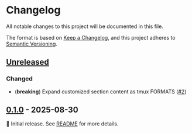 # Changelog

All notable changes to this project will be documented in this file.

The format is based on [Keep a Changelog](https://keepachangelog.com/en/1.1.0/),
and this project adheres to
[Semantic Versioning](https://semver.org/spec/v2.0.0.html).

<!--
Here's a template for each release section. This file should only include updates
that are noticeable to end users between two releases. For developers, this project
follows <https://www.conventionalcommits.org/en/v1.0.0/> to track changes.

## [1.0.0] - YYYY-MM-DD

### Added

- (**breaking**) Always place breaking changes at the top of each subsection.
- Append other changes in chronological order under the appropriate subsection.
- Additionally, you may use `{{variable name}}` as a placeholder for the value
  of a named variable, which includes:
  - `PRNUM`: the number of the pull request
  - `DATE`: the date in `YYYY-MM-DD` format whenever the pull request is updated

### Changed

### Deprecated

### Removed

### Fixed

### Security

[1.0.0]: https://github.com/user/repo/compare/v0.0.0..v1.0.0
-->

## [Unreleased]

### Changed

- (**breaking**) Expand customized section content as tmux FORMATS ([#2])

[#2]: https://github.com/loichyan/tmux-base16/pull/2

## [0.1.0] - 2025-08-30

🎉 Initial release. See
[README](https://github.com/loichyan/tmux-base16/blob/v0.1.0/README.md) for more
details.

[0.1.0]: https://github.com/loichyan/tmux-base16/tree/v0.1.0
[Unreleased]: https://github.com/loichyan/tmux-base16/compare/v0.1.0..HEAD
